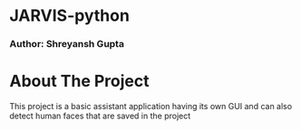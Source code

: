 <h1><b>JARVIS-python</b></h1>
<h3><b>Author: Shreyansh Gupta</b></h3>

<h1><b>About The Project</b></h1>
<p>This project is a basic assistant application having its own GUI and can also detect human faces that are saved in the project</p>
